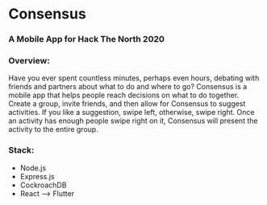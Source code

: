 # Consensus

### A Mobile App for Hack The North 2020

### Overview:
Have you ever spent countless minutes, perhaps even hours, debating with friends and partners about what to do and where to go? Consensus is a mobile app that helps people reach decisions on what to do together. Create a group, invite friends, and then allow for Consensus to suggest activities. If you like a suggestion, swipe left, otherwise, swipe right. Once an activity has enough people swipe right on it, Consensus will present the activity to the entire group.

### Stack:
  - Node.js
  - Express.js
  - CockroachDB
  - React --> Flutter


 
